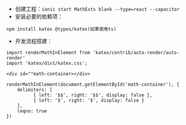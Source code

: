 * 创建工程：`ionic start MathExts blank --type=react --capacitor`
* 安装必要的依赖项：

```
npm install katex @types/katex(如果使用ts)
```

* 开发流程搭建：

```
import renderMathInElement from 'katex/contrib/auto-render/auto-render'
import 'katex/dist/katex.css';

<div id=""math-container></div>

renderMathInElement(document.getElementById('math-container'), {
    delimiters: [
          { left: '$$', right: '$$', display: false },
          { left: '$', right: '$', display: false }
    ],
    leqno: true
})
```

